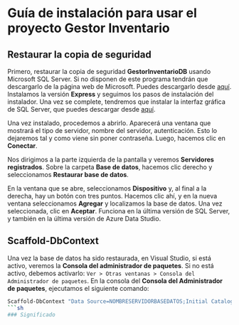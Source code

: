 # Guía de instalación para usar el proyecto Gestor Inventario

## Restaurar la copia de seguridad

Primero, restaurar la copia de seguridad **GestorInventarioDB** usando Microsoft SQL Server. Si no disponen de este programa tendrán que descargarlo de la página web de Microsoft. Puedes descargarlo desde [aquí](https://www.microsoft.com/es-es/sql-server/sql-server-downloads). Instalamos la versión **Express** y seguimos los pasos de instalación del instalador. Una vez se complete, tendremos que instalar la interfaz gráfica de SQL Server, que puedes descargar desde [aquí](https://learn.microsoft.com/es-es/sql/ssms/download-sql-server-management-studio-ssms?view=sql-server-ver16).

Una vez instalado, procedemos a abrirlo. Aparecerá una ventana que mostrará el tipo de servidor, nombre del servidor, autenticación. Esto lo dejaremos tal y como viene sin poner contraseña. Luego, hacemos clic en **Conectar**.

Nos dirigimos a la parte izquierda de la pantalla y veremos **Servidores registrados**. Sobre la carpeta **Base de datos**, hacemos clic derecho y seleccionamos **Restaurar base de datos**.

En la ventana que se abre, seleccionamos **Dispositivo** y, al final a la derecha, hay un botón con tres puntos. Hacemos clic ahí, y en la nueva ventana seleccionamos **Agregar** y localizamos la base de datos. Una vez seleccionada, clic en **Aceptar**. Funciona en la última versión de SQL Server, y también en la última versión de Azure Data Studio.

## Scaffold-DbContext

Una vez la base de datos ha sido restaurada, en Visual Studio, si está activo, veremos la **Consola del administrador de paquetes**. Si no está activo, debemos activarlo: `Ver > Otras ventanas > Consola del Administrador de paquetes`.
En la consola del **Consola del Administrador de paquetes**, ejecutamos el siguiente comando:

```sh
Scaffold-DbContext "Data Source=NOMBRESERVIDORBASEDATOS;Initial Catalog=NOMBREBASEDATOS;Integrated Security=True;TrustServerCertificate=True" -Provider Microsoft.EntityFrameworkCore.SqlServer -OutputDir Models -force -project NOMBREPROYECTO
```sh
### Significado
